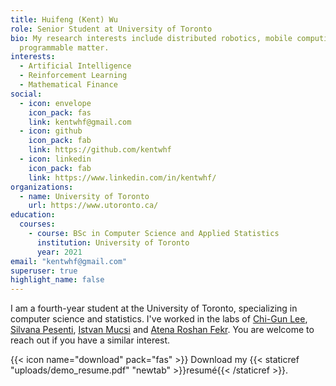 ```yaml
---
title: Huifeng (Kent) Wu
role: Senior Student at University of Toronto
bio: My research interests include distributed robotics, mobile computing and
  programmable matter.
interests:
  - Artificial Intelligence
  - Reinforcement Learning
  - Mathematical Finance
social:
  - icon: envelope
    icon_pack: fas
    link: kentwhf@gmail.com
  - icon: github
    icon_pack: fab
    link: https://github.com/kentwhf
  - icon: linkedin
    icon_pack: fab
    link: https://www.linkedin.com/in/kentwhf/
organizations:
  - name: University of Toronto
    url: https://www.utoronto.ca/
education:
  courses:
    - course: BSc in Computer Science and Applied Statistics
      institution: University of Toronto
      year: 2021
email: "kentwhf@gmail.com"
superuser: true
highlight_name: false
---
```


I am a fourth-year student at the University of Toronto, specializing in computer science and statistics. I've worked in the labs of [Chi-Gun Lee](https://cglee.mie.utoronto.ca/), [Silvana Pesenti](https://utstat.toronto.edu/pesenti/), [Istvan Mucsi](https://nefros.net/about-us/dr-istvan-mucsi-md-phd/) and [Atena Roshan Fekr](https://bme.utoronto.ca/faculty-research/cross-appointed/atena-roshan-fekr/). You are welcome to reach out if you have a similar interest.

{{< icon name="download" pack="fas" >}} Download my {{< staticref "uploads/demo_resume.pdf" "newtab" >}}resumé{{< /staticref >}}.

